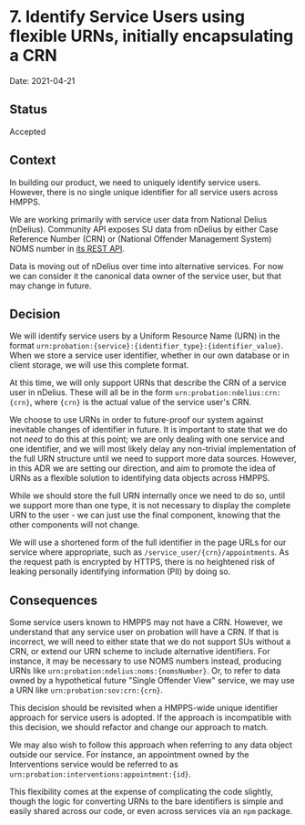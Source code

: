 # 7. Identify Service Users using flexible URNs, initially encapsulating a CRN

Date: 2021-04-21

## Status

Accepted

## Context

In building our product, we need to uniquely identify service users. However, there is no single unique identifier for all service users across HMPPS.

We are working primarily with service user data from National Delius (nDelius). Community API exposes SU data from nDelius by either Case Reference Number (CRN) or (National Offender Management System) NOMS number in [its REST API](https://community-api-secure.test.delius.probation.hmpps.dsd.io/swagger-ui/index.html#/Core%20offender).

Data is moving out of nDelius over time into alternative services. For now we can consider it the canonical data owner of the service user, but that may change in future.

## Decision

We will identify service users by a Uniform Resource Name (URN) in the format `urn:probation:{service}:{identifier_type}:{identifier_value}`. When we store a service user identifier, whether in our own database or in client storage, we will use this complete format.

At this time, we will only support URNs that describe the CRN of a service user in nDelius. These will all be in the form `urn:probation:ndelius:crn:{crn}`, where `{crn}` is the actual value of the service user's CRN.

We choose to use URNs in order to future-proof our system against inevitable changes of identifier in future. It is important to state that we do not *need* to do this at this point; we are only dealing with one service and one identifier, and we will most likely delay any non-trivial implementation of the full URN structure until we need to support more data sources. However, in this ADR we are setting our direction, and aim to promote the idea of URNs as a flexible solution to identifying data objects across HMPPS.

While we should store the full URN internally once we need to do so, until we support more than one type, it is not necessary to display the complete URN to the user - we can just use the final component, knowing that the other components will not change.

We will use a shortened form of the full identifier in the page URLs for our service where appropriate, such as `/service_user/{crn}/appointments`. As the request path is encrypted by HTTPS, there is no heightened risk of leaking personally identifying information (PII) by doing so.

## Consequences

Some service users known to HMPPS may not have a CRN. However, we understand that any service user on probation will have a CRN. If that is incorrect, we will need to either state that we do not support SUs without a CRN, or extend our URN scheme to include alternative identifiers. For instance, it may be necessary to use NOMS numbers instead, producing URNs like `urn:probation:ndelius:noms:{nomsNumber}`. Or, to refer to data owned by a hypothetical future "Single Offender View" service, we may use a URN like `urn:probation:sov:crn:{crn}`.

This decision should be revisited when a HMPPS-wide unique identifier approach for service users is adopted. If the approach is incompatible with this decision, we should refactor and change our approach to match.

We may also wish to follow this approach when referring to any data object outside our service. For instance, an appointment owned by the Interventions service would be referred to as `urn:probation:interventions:appointment:{id}`.

This flexibility comes at the expense of complicating the code slightly, though the logic for converting URNs to the bare identifiers is simple and easily shared across our code, or even across services via an `npm` package.
